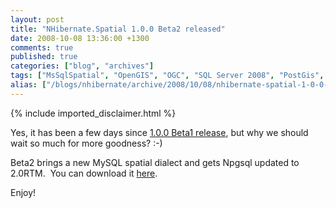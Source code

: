 ```yaml
---
layout: post
title: "NHibernate.Spatial 1.0.0 Beta2 released"
date: 2008-10-08 13:36:00 +1300
comments: true
published: true
categories: ["blog", "archives"]
tags: ["MsSqlSpatial", "OpenGIS", "OGC", "SQL Server 2008", "PostGis", "NTS", "SQL Server", "GIS", "spatial", "MySQL"]
alias: ["/blogs/nhibernate/archive/2008/10/08/nhibernate-spatial-1-0-0-beta2-released.aspx"]
---
```

<!-- more -->
{% include imported_disclaimer.html %}
<p>Yes, it has been a few days since&nbsp;<a href="/blogs/nhibernate/archive/2008/09/30/nhibernate-spatial-1-0-0-beta1-released.aspx">1.0.0 Beta1 release</a>, but why we should wait so much for more goodness? :-)</p>
<p>Beta2 brings a new MySQL spatial dialect and gets Npgsql updated to 2.0RTM. &nbsp;You can download it <a href="/media/g/spatial/default.aspx">here</a>.</p>
<p>Enjoy!</p>
